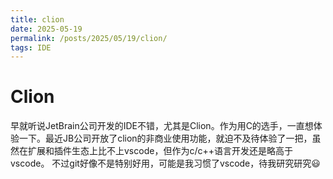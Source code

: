 ```yaml
---
title: clion
date: 2025-05-19
permalink: /posts/2025/05/19/clion/
tags: IDE
---
```

# Clion
早就听说JetBrain公司开发的IDE不错，尤其是Clion。作为用C的选手，一直想体验一下。最近JB公司开放了clion的非商业使用功能，就迫不及待体验了一把，虽然在扩展和插件生态上比不上vscode，但作为c/c++语言开发还是略高于vscode。
不过git好像不是特别好用，可能是我习惯了vscode，待我研究研究:smiley: